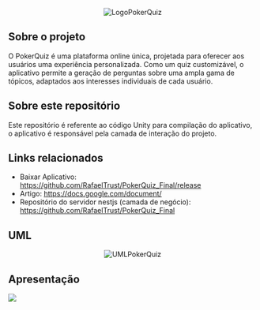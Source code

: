<p align="center"><img src="https://i.imgur.com/oSGeHGh.png" alt="LogoPokerQuiz"/></p>

## Sobre o projeto

  O PokerQuiz é uma plataforma online única, projetada para oferecer aos usuários uma experiência personalizada. Como um quiz customizável, o aplicativo permite a geração de perguntas sobre uma ampla gama de tópicos, adaptados aos interesses individuais de cada usuário.

## Sobre este repositório

  Este repositório é referente ao código Unity para compilação do aplicativo, o aplicativo é responsável pela camada de interação do projeto.

## Links relacionados

  * Baixar Aplicativo: https://github.com/RafaelTrust/PokerQuiz_Final/release
  * Artigo: https://docs.google.com/document/
  * Repositório do servidor nestjs (camada de negócio): https://github.com/RafaelTrust/PokerQuiz_Final

## UML

<p align="center"><img src="https://i.imgur.com/zwIgbPG.jpeg" alt="UMLPokerQuiz"/></p>

## Apresentação

[![](https://m.media-amazon.com/images/M/MV5BOTIyODY1OTYtZjAzNS00ZGQ2LWFhNmItMTJkYTc0MDNkYTk0XkEyXkFqcGdeQXVyODg3NTgyODQ@._V1_.jpg)](https://www.youtube.com/watch?v=dQw4w9WgXcQ)

